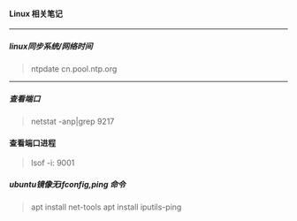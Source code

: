#### Linux 相关笔记

------
##### linux同步系统/网络时间
>  ntpdate cn.pool.ntp.org
------
##### 查看端口
>  netstat -anp|grep  9217

####  查看端口进程
> lsof -i: 9001

##### ubuntu镜像无ifconfig,ping 命令
> apt install net-tools
> apt install iputils-ping



